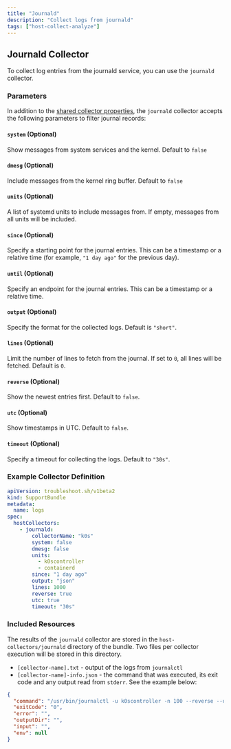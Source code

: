 ```yaml
---
title: "Journald"
description: "Collect logs from journald"
tags: ["host-collect-analyze"]
---
```



## Journald Collector

To collect log entries from the journald service, you can use the `journald` collector.

### Parameters

In addition to the [shared collector properties](/docs/collect/collectors/#shared-properties), the `journald` collector accepts the following parameters to filter journal records:

#### `system` (Optional)

Show messages from system services and the kernel. Default to `false`

#### `dmesg` (Optional)

Include messages from the kernel ring buffer. Default to `false`

#### `units` (Optional)

A list of systemd units to include messages from. If empty, messages from all units will be included.

#### `since` (Optional)

Specify a starting point for the journal entries. This can be a timestamp or a relative time (for example, `"1 day ago"` for the previous day).

#### `until` (Optional)

Specify an endpoint for the journal entries. This can be a timestamp or a relative time.

#### `output` (Optional)

Specify the format for the collected logs. Default is `"short"`.

#### `lines` (Optional)

Limit the number of lines to fetch from the journal. If set to `0`, all lines will be fetched. Default is `0`.

#### `reverse` (Optional)

Show the newest entries first. Default to `false`.

#### `utc` (Optional)

Show timestamps in UTC. Default to `false`.

#### `timeout` (Optional)

Specify a timeout for collecting the logs. Default to `"30s"`.

### Example Collector Definition

```yaml
apiVersion: troubleshoot.sh/v1beta2
kind: SupportBundle
metadata:
  name: logs
spec:
  hostCollectors:
    - journald:
        collectorName: "k0s"
        system: false
        dmesg: false
        units:
          - k0scontroller
          - containerd
        since: "1 day ago"
        output: "json"
        lines: 1000
        reverse: true
        utc: true
        timeout: "30s"
```

### Included Resources

The results of the `journald` collector are stored in the `host-collectors/journald` directory of the bundle. Two files per collector execution will be stored in this directory.

- `[collector-name].txt` - output of the logs from `journalctl`
- `[collector-name]-info.json` - the command that was executed, its exit code and any output read from `stderr`. See the example below:

```json
{
  "command": "/usr/bin/journalctl -u k0scontroller -n 100 --reverse --utc --no-pager",
  "exitCode": "0",
  "error": "",
  "outputDir": "",
  "input": "",
  "env": null
}
```
